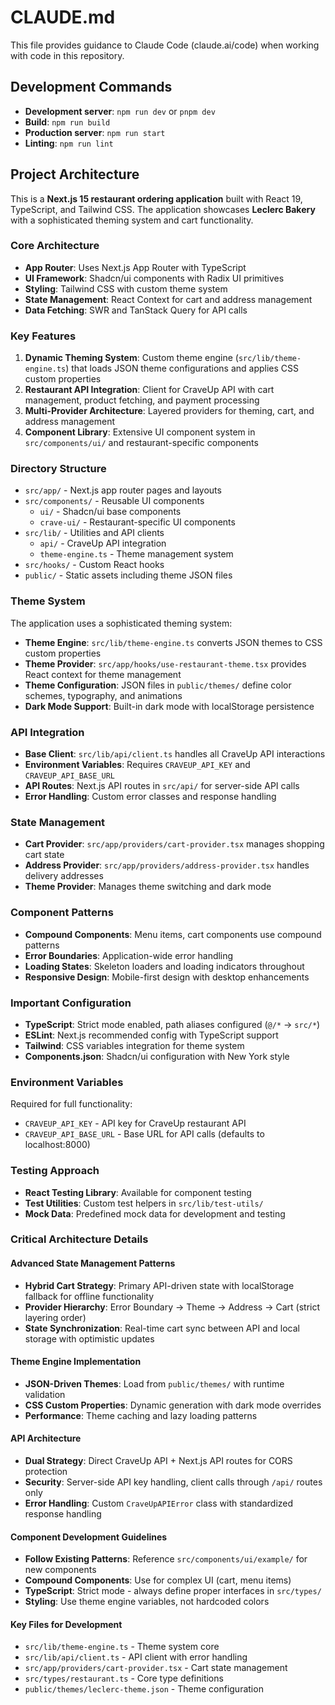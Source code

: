 # CLAUDE.md

This file provides guidance to Claude Code (claude.ai/code) when working with code in this repository.

## Development Commands

- **Development server**: `npm run dev` or `pnpm dev`
- **Build**: `npm run build` 
- **Production server**: `npm run start`
- **Linting**: `npm run lint`

## Project Architecture

This is a **Next.js 15 restaurant ordering application** built with React 19, TypeScript, and Tailwind CSS. The application showcases **Leclerc Bakery** with a sophisticated theming system and cart functionality.

### Core Architecture

- **App Router**: Uses Next.js App Router with TypeScript
- **UI Framework**: Shadcn/ui components with Radix UI primitives
- **Styling**: Tailwind CSS with custom theme system
- **State Management**: React Context for cart and address management
- **Data Fetching**: SWR and TanStack Query for API calls

### Key Features

1. **Dynamic Theming System**: Custom theme engine (`src/lib/theme-engine.ts`) that loads JSON theme configurations and applies CSS custom properties
2. **Restaurant API Integration**: Client for CraveUp API with cart management, product fetching, and payment processing
3. **Multi-Provider Architecture**: Layered providers for theming, cart, and address management
4. **Component Library**: Extensive UI component system in `src/components/ui/` and restaurant-specific components

### Directory Structure

- `src/app/` - Next.js app router pages and layouts
- `src/components/` - Reusable UI components
  - `ui/` - Shadcn/ui base components
  - `crave-ui/` - Restaurant-specific UI components
- `src/lib/` - Utilities and API clients
  - `api/` - CraveUp API integration
  - `theme-engine.ts` - Theme management system
- `src/hooks/` - Custom React hooks
- `public/` - Static assets including theme JSON files

### Theme System

The application uses a sophisticated theming system:

- **Theme Engine**: `src/lib/theme-engine.ts` converts JSON themes to CSS custom properties
- **Theme Provider**: `src/app/hooks/use-restaurant-theme.tsx` provides React context for theme management
- **Theme Configuration**: JSON files in `public/themes/` define color schemes, typography, and animations
- **Dark Mode Support**: Built-in dark mode with localStorage persistence

### API Integration

- **Base Client**: `src/lib/api/client.ts` handles all CraveUp API interactions
- **Environment Variables**: Requires `CRAVEUP_API_KEY` and `CRAVEUP_API_BASE_URL`
- **API Routes**: Next.js API routes in `src/api/` for server-side API calls
- **Error Handling**: Custom error classes and response handling

### State Management

- **Cart Provider**: `src/app/providers/cart-provider.tsx` manages shopping cart state
- **Address Provider**: `src/app/providers/address-provider.tsx` handles delivery addresses
- **Theme Provider**: Manages theme switching and dark mode

### Component Patterns

- **Compound Components**: Menu items, cart components use compound patterns
- **Error Boundaries**: Application-wide error handling
- **Loading States**: Skeleton loaders and loading indicators throughout
- **Responsive Design**: Mobile-first design with desktop enhancements

### Important Configuration

- **TypeScript**: Strict mode enabled, path aliases configured (`@/*` -> `src/*`)
- **ESLint**: Next.js recommended config with TypeScript support
- **Tailwind**: CSS variables integration for theme system
- **Components.json**: Shadcn/ui configuration with New York style

### Environment Variables

Required for full functionality:
- `CRAVEUP_API_KEY` - API key for CraveUp restaurant API
- `CRAVEUP_API_BASE_URL` - Base URL for API calls (defaults to localhost:8000)

### Testing Approach

- **React Testing Library**: Available for component testing
- **Test Utilities**: Custom test helpers in `src/lib/test-utils/`
- **Mock Data**: Predefined mock data for development and testing

### Critical Architecture Details

#### Advanced State Management Patterns
- **Hybrid Cart Strategy**: Primary API-driven state with localStorage fallback for offline functionality
- **Provider Hierarchy**: Error Boundary → Theme → Address → Cart (strict layering order)
- **State Synchronization**: Real-time cart sync between API and local storage with optimistic updates

#### Theme Engine Implementation
- **JSON-Driven Themes**: Load from `public/themes/` with runtime validation
- **CSS Custom Properties**: Dynamic generation with dark mode overrides
- **Performance**: Theme caching and lazy loading patterns

#### API Architecture
- **Dual Strategy**: Direct CraveUp API + Next.js API routes for CORS protection
- **Security**: Server-side API key handling, client calls through `/api/` routes only
- **Error Handling**: Custom `CraveUpAPIError` class with standardized response handling

#### Component Development Guidelines
- **Follow Existing Patterns**: Reference `src/components/ui/example/` for new components
- **Compound Components**: Use for complex UI (cart, menu items)
- **TypeScript**: Strict mode - always define proper interfaces in `src/types/`
- **Styling**: Use theme engine variables, not hardcoded colors

#### Key Files for Development
- `src/lib/theme-engine.ts` - Theme system core
- `src/lib/api/client.ts` - API client with error handling
- `src/app/providers/cart-provider.tsx` - Cart state management
- `src/types/restaurant.ts` - Core type definitions
- `public/themes/leclerc-theme.json` - Theme configuration